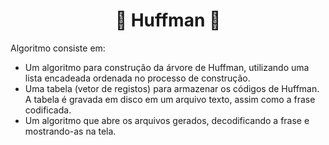 <h1 align="center">🌳 Huffman 🌳</h1>

Algoritmo consiste em:
- Um algoritmo para construção da árvore de Huffman, utilizando uma lista encadeada ordenada no processo de construção.
- Uma tabela (vetor de registos) para armazenar os códigos de Huffman. A tabela é gravada em disco em um arquivo texto, assim como a frase codificada.
- Um algoritmo que abre os arquivos gerados, decodificando a frase e mostrando-as na tela.

